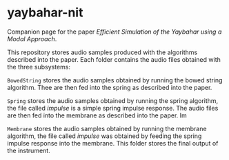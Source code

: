 # yaybahar-nit

Companion page for the paper *Efficient Simulation of the Yaybahar using a Modal Approach*.

This repository stores audio samples produced with the algorithms described into the paper. Each folder contains the audio files obtained with the three subsystems: 

`BowedString` stores the audio samples obtained by running the bowed string algorithm. Thee are then fed into the spring as described into the paper.

`Spring` stores the audio samples obtained by running the spring algorithm, the file called *impulse* is a simple spring impulse response. The audio files are then fed into the membrane as described into the paper. Im

`Membrane` stores the audio samples obtained by running the membrane algorithm, the file called *impulse* was obtained by feeding the spring impulse response into the membrane. This folder stores the final output of the instrument.